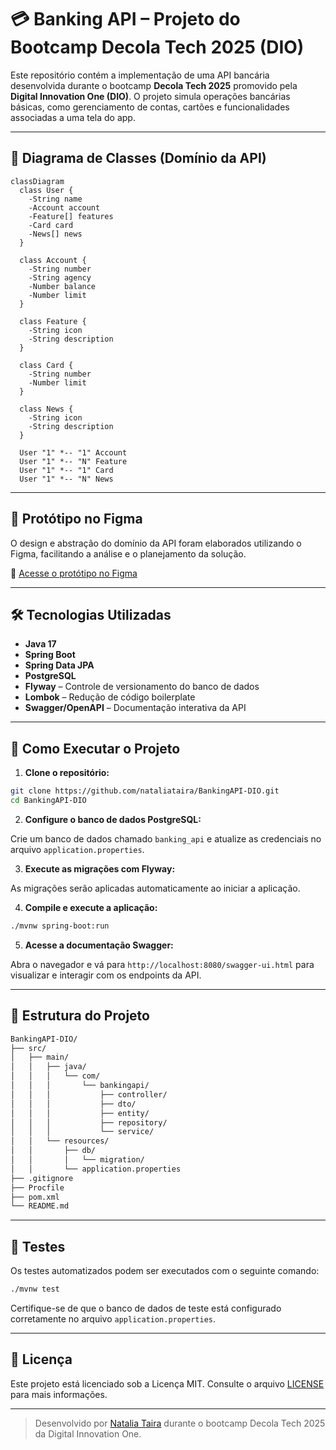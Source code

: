 # 💳 Banking API – Projeto do Bootcamp Decola Tech 2025 (DIO)

Este repositório contém a implementação de uma API bancária desenvolvida durante o bootcamp **Decola Tech 2025** promovido pela **Digital Innovation One (DIO)**. O projeto simula operações bancárias básicas, como gerenciamento de contas, cartões e funcionalidades associadas a uma tela do app.

---

## 📐 Diagrama de Classes (Domínio da API)

```mermaid
classDiagram
  class User {
    -String name
    -Account account
    -Feature[] features
    -Card card
    -News[] news
  }

  class Account {
    -String number
    -String agency
    -Number balance
    -Number limit
  }

  class Feature {
    -String icon
    -String description
  }

  class Card {
    -String number
    -Number limit
  }

  class News {
    -String icon
    -String description
  }

  User "1" *-- "1" Account
  User "1" *-- "N" Feature
  User "1" *-- "1" Card
  User "1" *-- "N" News
```

---

## 🎨 Protótipo no Figma

O design e abstração do domínio da API foram elaborados utilizando o Figma, facilitando a análise e o planejamento da solução.

🔗 [Acesse o protótipo no Figma](https://www.figma.com/file/0ZsjwjsYlYd3timxqMWlbj/SANTANDER---Projeto-Web%2FMobile?type=design&node-id=1421%3A432&mode=design&t=6dPQuerScEQH0zAn-1)

---

## 🛠️ Tecnologias Utilizadas

- **Java 17**
- **Spring Boot**
- **Spring Data JPA**
- **PostgreSQL**
- **Flyway** – Controle de versionamento do banco de dados
- **Lombok** – Redução de código boilerplate
- **Swagger/OpenAPI** – Documentação interativa da API

---

## 🚀 Como Executar o Projeto

1. **Clone o repositório:**

```bash
git clone https://github.com/nataliataira/BankingAPI-DIO.git
cd BankingAPI-DIO
```

2. **Configure o banco de dados PostgreSQL:**

Crie um banco de dados chamado `banking_api` e atualize as credenciais no arquivo `application.properties`.

3. **Execute as migrações com Flyway:**

As migrações serão aplicadas automaticamente ao iniciar a aplicação.

4. **Compile e execute a aplicação:**

```bash
./mvnw spring-boot:run
```

5. **Acesse a documentação Swagger:**

Abra o navegador e vá para `http://localhost:8080/swagger-ui.html` para visualizar e interagir com os endpoints da API.

---

## 📁 Estrutura do Projeto

```bash
BankingAPI-DIO/
├── src/
│   ├── main/
│   │   ├── java/
│   │   │   └── com/
│   │   │       └── bankingapi/
│   │   │           ├── controller/
│   │   │           ├── dto/
│   │   │           ├── entity/
│   │   │           ├── repository/
│   │   │           └── service/
│   │   └── resources/
│   │       ├── db/
│   │       │   └── migration/
│   │       └── application.properties
├── .gitignore
├── Procfile
├── pom.xml
└── README.md
```

---

## 🧪 Testes

Os testes automatizados podem ser executados com o seguinte comando:

```bash
./mvnw test
```

Certifique-se de que o banco de dados de teste está configurado corretamente no arquivo `application.properties`.

---

## 📄 Licença

Este projeto está licenciado sob a Licença MIT. Consulte o arquivo [LICENSE](LICENSE) para mais informações.

---

> Desenvolvido por [Natalia Taira](https://github.com/nataliataira) durante o bootcamp Decola Tech 2025 da Digital Innovation One.
